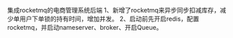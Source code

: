 集成rocketmq的电商管理系统后端
1、新增了rocketmq来异步同步扣减库存，减少单用户下单锁的持有时间，增加并发。
2、启动前先开启redis，配置rocketmq，并启动nameserver、broker、开启Queue。
